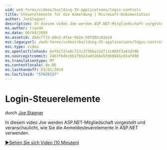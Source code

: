 ```yaml
---
uid: web-forms/videos/building-35-applications/login-controls
title: Steuerelemente für die Anmeldung | Microsoft-Dokumentation
author: JoeStagner
description: In diesem video Joe werden ASP.NET-Mitgliedschaft vorgestellt und veranschaulicht, wie Sie die Anmeldesteuerelemente in ASP.NET verwenden.
ms.author: riande
ms.date: 06/04/2009
ms.assetid: 20dcff15-d8e3-4fee-942e-50fd8bc02e14
msc.legacyurl: /web-forms/videos/building-35-applications/login-controls
msc.type: video
ms.openlocfilehash: 6ef6172ce8c723c3736ba31df13c886f2a83df06
ms.sourcegitcommit: 24b1f6decbb17bb22a45166e5fdb0845c65af498
ms.translationtype: MT
ms.contentlocale: de-DE
ms.lasthandoff: 03/01/2019
ms.locfileid: "57028157"
---
```

<a name="login-controls"></a>Login-Steuerelemente
====================
durch [Joe Stagner](https://github.com/JoeStagner)

In diesem video Joe werden ASP.NET-Mitgliedschaft vorgestellt und veranschaulicht, wie Sie die Anmeldesteuerelemente in ASP.NET verwenden.

[&#9654;Sehen Sie sich Video (10 Minuten)](https://channel9.msdn.com/Blogs/ASP-NET-Site-Videos/login-controls)
